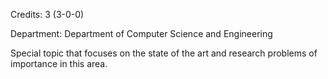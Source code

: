 Credits: 3 (3-0-0)

Department: Department of Computer Science and Engineering

Special topic that focuses on the state of the art and research problems of importance in this area.